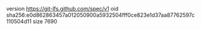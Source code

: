 version https://git-lfs.github.com/spec/v1
oid sha256:e0d862863457a012050900a5932504fff0ce823e1d37aa87762597c110504d11
size 7690
